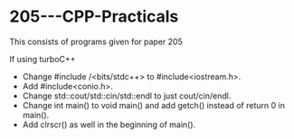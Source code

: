 # 205---CPP-Practicals
 This consists of programs given for paper 205

If using turboC++
 - Change #include<iostream> /<bits/stdc++> to #include<iostream.h>.
 - Add #include<conio.h>. 
 - Change std::cout/std::cin/std::endl to just cout/cin/endl.
 - Change int main() to void main() and add getch() instead of return 0 in main().
 - Add clrscr() as well in the beginning of main().
